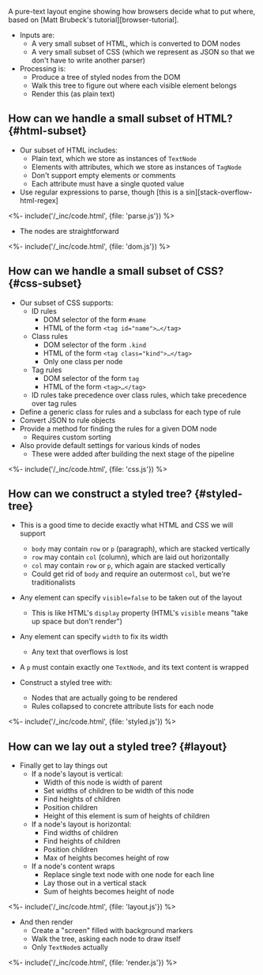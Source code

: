 ---
---

A pure-text layout engine showing how browsers decide what to put where,
based on [Matt Brubeck's tutorial][browser-tutorial].

-   Inputs are:
    -   A very small subset of HTML, which is converted to <g key="dom">DOM</g> nodes
    -   A very small subset of CSS (which we represent as JSON so that we don't have to write another parser)
-   Processing is:
    -   Produce a tree of styled nodes from the DOM
    -   Walk this tree to figure out where each visible element belongs
    -   Render this (as plain text)

## How can we handle a small subset of HTML? {#html-subset}

-   Our subset of HTML includes:
    -   Plain text, which we store as instances of `TextNode`
    -   Elements with attributes, which we store as instances of `TagNode`
    -   Don't support <g key="empty_element">empty elements</g> or comments
    -   Each attribute must have a single quoted value
-   Use regular expressions to parse, though [this is a sin][stack-overflow-html-regex]

<%- include('/_inc/code.html', {file: 'parse.js'}) %>

-   The nodes are straightforward

<%- include('/_inc/code.html', {file: 'dom.js'}) %>

## How can we handle a small subset of CSS? {#css-subset}

-   Our subset of CSS supports:
    -   ID rules
        -   <g key="dom_selector">DOM selector</g> of the form `#name`
        -   HTML of the form `<tag id="name">…</tag>`
    -   Class rules
        -   DOM selector of the form `.kind`
        -   HTML of the form `<tag class="kind">…</tag>`
        -   Only one class per node
    -   Tag rules
        -   DOM selector of the form `tag`
        -   HTML of the form `<tag>…</tag>`
    -   ID rules take precedence over class rules, which take precedence over tag rules
-   Define a generic class for rules and a subclass for each type of rule
-   Convert JSON to rule objects
-   Provide a method for finding the rules for a given DOM node
    -   Requires custom sorting
-   Also provide default settings for various kinds of nodes
    -   These were added after building the next stage of the pipeline

<%- include('/_inc/code.html', {file: 'css.js'}) %>

## How can we construct a styled tree? {#styled-tree}

-   This is a good time to decide exactly what HTML and CSS we will support
    -   `body` may contain `row` or `p` (paragraph), which are stacked vertically
    -   `row` may contain `col` (column), which are laid out horizontally
    -   `col` may contain `row` or `p`, which again are stacked vertically
    -   Could get rid of `body` and require an outermost `col`, but we're traditionalists
-   Any element can specify `visible=false` to be taken out of the layout
    -   This is like HTML's `display` property (HTML's `visible` means "take up space but don't render")
-   Any element can specify `width` to fix its width
    -   Any text that overflows is lost
-   A `p` must contain exactly one `TextNode`, and its text content is wrapped

-  Construct a styled tree with:
   -   Nodes that are actually going to be rendered
   -   Rules collapsed to concrete attribute lists for each node

<%- include('/_inc/code.html', {file: 'styled.js'}) %>

## How can we lay out a styled tree? {#layout}

-   Finally get to lay things out
    -   If a node's layout is vertical:
        -   Width of this node is width of parent
        -   Set widths of children to be width of this node
        -   Find heights of children
        -   Position children
        -   Height of this element is sum of heights of children
    -   If a node's layout is horizontal:
        -   Find widths of children
        -   Find heights of children
        -   Position children
        -   Max of heights becomes height of row
    -   If a node's content wraps
        -   Replace single text node with one node for each line
        -   Lay those out in a vertical stack
        -   Sum of heights becomes height of node

<%- include('/_inc/code.html', {file: 'layout.js'}) %>

-   And then render
    -   Create a "screen" filled with background markers
    -   Walk the tree, asking each node to draw itself
    -   Only `TextNode`s actually 

<%- include('/_inc/code.html', {file: 'render.js'}) %>

